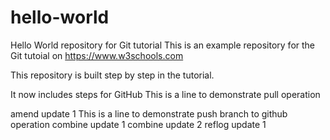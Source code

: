 # hello-world
Hello World repository for Git tutorial
This is an example repository for the Git tutoial on https://www.w3schools.com

This repository is built step by step in the tutorial.

It now includes steps for GitHub
This is a line to demonstrate pull operation

amend update 1
This is a line to demonstrate push branch to github operation
combine update 1
combine update 2
reflog update 1

